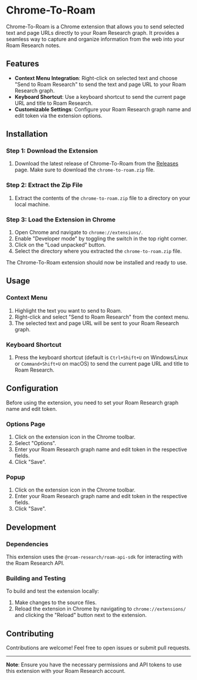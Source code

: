# Chrome-To-Roam

Chrome-To-Roam is a Chrome extension that allows you to send selected text and page URLs directly to your Roam Research graph. It provides a seamless way to capture and organize information from the web into your Roam Research notes.

## Features

- **Context Menu Integration**: Right-click on selected text and choose "Send to Roam Research" to send the text and page URL to your Roam Research graph.
- **Keyboard Shortcut**: Use a keyboard shortcut to send the current page URL and title to Roam Research.
- **Customizable Settings**: Configure your Roam Research graph name and edit token via the extension options.

## Installation

### Step 1: Download the Extension

1. Download the latest release of Chrome-To-Roam from the [Releases](https://github.com/your-repo/releases) page. Make sure to download the `chrome-to-roam.zip` file.

### Step 2: Extract the Zip File

1. Extract the contents of the `chrome-to-roam.zip` file to a directory on your local machine.

### Step 3: Load the Extension in Chrome

1. Open Chrome and navigate to `chrome://extensions/`.
2. Enable "Developer mode" by toggling the switch in the top right corner.
3. Click on the "Load unpacked" button.
4. Select the directory where you extracted the `chrome-to-roam.zip` file.

The Chrome-To-Roam extension should now be installed and ready to use.

## Usage

### Context Menu

1. Highlight the text you want to send to Roam.
2. Right-click and select "Send to Roam Research" from the context menu.
3. The selected text and page URL will be sent to your Roam Research graph.

### Keyboard Shortcut

1. Press the keyboard shortcut (default is `Ctrl+Shift+U` on Windows/Linux or `Command+Shift+U` on macOS) to send the current page URL and title to Roam Research.

## Configuration

Before using the extension, you need to set your Roam Research graph name and edit token.

### Options Page

1. Click on the extension icon in the Chrome toolbar.
2. Select "Options".
3. Enter your Roam Research graph name and edit token in the respective fields.
4. Click "Save".

### Popup

1. Click on the extension icon in the Chrome toolbar.
2. Enter your Roam Research graph name and edit token in the respective fields.
3. Click "Save".

## Development

### Dependencies

This extension uses the `@roam-research/roam-api-sdk` for interacting with the Roam Research API.

### Building and Testing

To build and test the extension locally:

1. Make changes to the source files.
2. Reload the extension in Chrome by navigating to `chrome://extensions/` and clicking the "Reload" button next to the extension.

## Contributing

Contributions are welcome! Feel free to open issues or submit pull requests.

---

**Note**: Ensure you have the necessary permissions and API tokens to use this extension with your Roam Research account.